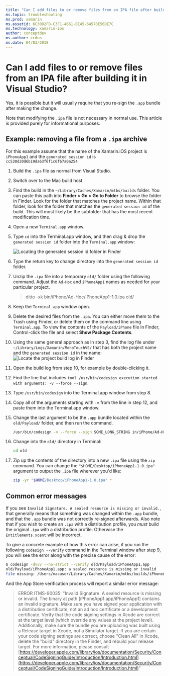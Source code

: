 ```yaml
---
title: "Can I add files to or remove files from an IPA file after building it in Visual Studio?"
ms.topic: troubleshooting
ms.prod: xamarin
ms.assetid: 6C3082FB-C3F1-4661-BE45-64570E56DE7C
ms.technology: xamarin-ios
author: conceptdev
ms.author: crdun
ms.date: 04/03/2018
---
```


# Can I add files to or remove files from an IPA file after building it in Visual Studio?

Yes, it is possible but it will usually require that you re-sign the `.app` bundle after making the change.

Note that modifying the `.ipa` file is not necessary in normal use. This article is provided purely for informational purposes.

## Example: removing a file from a `.ipa` archive

For this example assume that the name of the Xamarin.iOS project is `iPhoneApp1` and the `generated session id` is `cc530d20d6b19da63f6f1c6f67a0a254`

1. Build the `.ipa` file as normal from Visual Studio.

2. Switch over to the Mac build host.

3. Find the build in the `~/Library/Caches/Xamarin/mtbs/builds` folder. You can paste this path into **Finder > Go > Go to Folder** to browse the folder in Finder. Look for the folder that matches the project name. Within that folder, look for the folder that matches the `generated session id` of the build. This will most likely be the subfolder that has the most recent modification time.

4. Open a new `Terminal.app` window.

5. Type `cd` into the Terminal.app window, and then drag & drop the `generated session id` folder into the `Terminal.app` window:

    ![](modify-ipa-images/session-id-folder.png "Locating the generated session id folder in Finder")

6. Type the return key to change directory into the `generated session id` folder.

7. Unzip the `.ipa` file into a temporary `old/` folder using the following command. Adjust the `Ad-Hoc` and `iPhoneApp1` names as needed for your particular project.

    > ditto -xk bin/iPhone/Ad-Hoc/iPhoneApp1-1.0.ipa old/

8. Keep the `Terminal.app` window open.

9. Delete the desired files from the `.ipa`. You can either move them to the Trash using Finder, or delete them on the command line using `Terminal.app`. To view the contents of the `Payload/iPhone` file in Finder, Control-click the file and select **Show Package Contents**.

10. Using the same general approach as in step 3, find the log file under `~/Library/Logs/Xamarin/MonoTouchVS/` that has both the project name and the `generated session id` in the name:
    ![](modify-ipa-images/build-log.png "Locate the project build log in Finder")

11. Open the build log from step 10, for example by double-clicking it.

12. Find the line that includes `tool /usr/bin/codesign execution started with arguments: -v --force --sign`.

13. Type `/usr/bin/codesign` into the Terminal.app window from step 8.

14. Copy all of the arguments starting with `-v` from the line in step 12, and paste them into the Terminal.app window.

15. Change the last argument to be the `.app` bundle located within the `old/Payload/` folder, and then run the command.

    ```bash
    /usr/bin/codesign -v --force --sign SOME_LONG_STRING in/iPhone/Ad-Hoc/iPhoneApp1.app/ResourceRules.plist --entitlements obj/iPhone/Ad-Hoc/Entitlements.xcent old/Payload/iPhoneApp1.app
    ```

16. Change into the `old/` directory in Terminal:

    ```bash
    cd old
    ```

17. Zip up the contents of the directory into a new `.ipa` file using the `zip` command. You can change the `"$HOME/Desktop/iPhoneApp1-1.0.ipa"` argument to output the `.ipa` file wherever you'd like:

    ```bash
    zip -yr "$HOME/Desktop/iPhoneApp1-1.0.ipa" *
    ```

## Common error messages

If you see `Invalid Signature. A sealed resource is missing or invalid.`, that generally means that something was changed within the `.app` bundle, and that the `.app` bundle was not correctly re-signed afterwards. Also note that if you wish to create an `.ipa` with a distribution profile, you _must_ build the original `.ipa` with a distribution profile. Otherwise the `Entitlements.xcent` will be incorrect.

To give a concrete example of how this error can arise, if you run the following `codesign --verify` command in the Terminal window after step 9, you will see the error along with the precise cause of the error:

```bash
$ codesign -dvvv --no-strict --verify old/Payload/iPhoneApp1.app
old/Payload/iPhoneApp1.app: a sealed resource is missing or invalid
file missing: /Users/macuser/Library/Caches/Xamarin/mtbs/builds/iPhoneApp1/cc530d20d6b19da63f6f1c6f67a0a254/old/Payload/iPhoneApp1.app/MyFile.png
```

And the App Store verification process will report a similar error message:

> ERROR ITMS-90035: "Invalid Signature. A sealed resource is missing or invalid. The binary at path [iPhoneApp1.app/iPhoneApp1] contains an invalid signature. Make sure you have signed your application with a distribution certificate, not an ad hoc certificate or a development certificate. Verify that the code signing settings in Xcode are correct at the target level (which override any values at the project level). Additionally, make sure the bundle you are uploading was built using a Release target in Xcode, not a Simulator target. If you are certain your code signing settings are correct, choose "Clean All" in Xcode, delete the "build" directory in the Finder, and rebuild your release target. For more information, please consult [https://developer.apple.com/library/ios/documentation/Security/Conceptual/CodeSigningGuide/Introduction/Introduction.html](https://developer.apple.com/library/ios/documentation/Security/Conceptual/CodeSigningGuide/Introduction/Introduction.html)"
